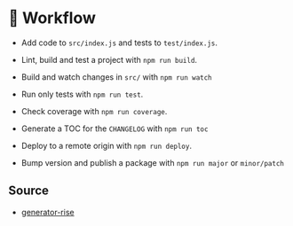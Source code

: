 # :beginner: Workflow

* Add code to `src/index.js` and tests to `test/index.js`.

* Lint, build and test a project with `npm run build`.

* Build and watch changes in `src/` with `npm run watch`

* Run only tests with `npm run test`.

* Check coverage with `npm run coverage`.

* Generate a TOC for the `CHANGELOG` with `npm run toc`

* Deploy to a remote origin with `npm run deploy`.

* Bump version and publish a package with `npm run major` or `minor/patch`

## Source

* [generator-rise](https://github.com/bucaran/generator-rise)
